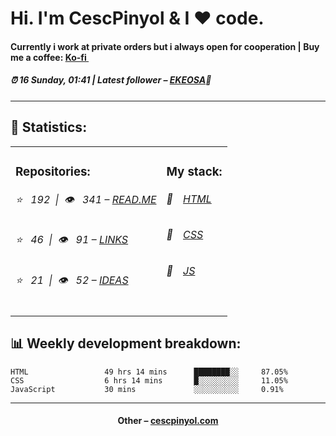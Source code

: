 <h1>Hi. I'm CescPinyol & I ❤️ code.</h1>
<h4>Currently i work at private orders but i always open for cooperation | Buy me a coffee: <a href="https://ko-fi.com/cescpinyol">Ko-fi <img src="https://camo.githubusercontent.com/0671999cc88d1011a0de68cd040029b995edfaa9/68747470733a2f2f6564656e742e6769746875622e696f2f537570657254696e7949636f6e732f696d616765732f7376672f6b6f2d66692e737667" width="10"></a></h4>
<h5>⏰ 16 Sunday, 01:41 | Latest follower – <a href="https://github.com/ekeosa/" target="_blank">EKEOSA</a>👋</h5>
<hr>
<h2>📝 Statistics: </h2>
<table>
  <tr>
    <td valign="top">
      <h3>Repositories: </h3>
            <h6>⭐️&nbsp;&nbsp;&nbsp;192&nbsp;&nbsp;|&nbsp;&nbsp;👁&nbsp;&nbsp;&nbsp;341 – <a href='https://github.com/cescpinyol/cescpinyol'>READ.ME</a></h6> 
      <h6>⭐️&nbsp;&nbsp;&nbsp;46&nbsp;&nbsp;|&nbsp;&nbsp;👁&nbsp;&nbsp;&nbsp;91 – <a href='https://github.com/cescpinyol/links'>LINKS</a></h6> 
      <h6>⭐️&nbsp;&nbsp;&nbsp;21&nbsp;&nbsp;|&nbsp;&nbsp;👁&nbsp;&nbsp;&nbsp;52 – <a href='https://github.com/cescpinyol/ideas'>IDEAS</a></h6> 
    </td>
    <td valign="top">
      <h3>My stack: </h3>
      <h6>📔&emsp;<a href="https://en.wikipedia.org/wiki/HTML">HTML</a></h6>
      <h6>📗&emsp;<a href="https://en.wikipedia.org/wiki/CSS">CSS</a></h6>
      <h6>📘&emsp;<a href="https://en.wikipedia.org/wiki/JavaScript">JS</a></h6>
      </td>
    
      
  </tr>
</table>
<h2>📊 Weekly development breakdown: </h2>


```text
HTML                 49 hrs 14 mins      ████████░░     87.05%
CSS                  6 hrs 14 mins       █░░░░░░░░░     11.05%
JavaScript           30 mins             ░░░░░░░░░░     0.91%
```



<hr>
<h4 align="center">Other – <a href='https://www.cescpinyol.com' target="_blank">cescpinyol.com</a><h4>
